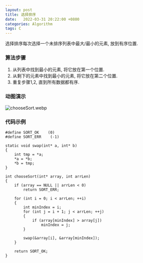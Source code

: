 ```yaml
---
layout: post
title: 选择排序 
date:   2022-03-31 20:22:00 +0800
categories: Algorithm
tags: C
---
```


选择排序每次选择一个未排序列表中最大/最小的元素, 放到有序位置.  

### 算法步骤

1. 从列表中找到最小的元素, 将它放在第一个位置.  
2. 从剩下的元素中找到最小的元素, 将它放在第二个位置.  
3. 重复步骤1,2, 直到所有数据都有序.  

### 动图演示

![chooseSort.webp]({{site.baseurl}}/styles/images/algorithm/chooseSort.webp)  

### 代码示例

```
#define SORT_OK    (0)
#define SORT_ERR    (-1)

static void swap(int* a, int* b)
{
    int tmp = *a;
    *a = *b;
    *b = tmp;
}

int chooseSort(int* array, int arrLen)
{
    if (array == NULL || arrLen < 0)
        return SORT_ERR;

    for (int i = 0; i < arrLen; ++i)
    {
        int minIndex = i;
        for (int j = i + 1; j < arrLen; ++j)
        {
            if (array[minIndex] > array[j])
                minIndex = j;
        }

        swap(&array[i], &array[minIndex]);
    }

    return SORT_OK;
}
```